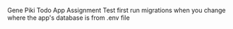 Gene Piki
Todo App Assignment Test
first run migrations when you change where the app's database is from .env file

